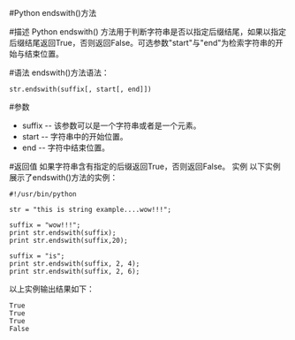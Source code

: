 #Python endswith()方法


#描述
Python endswith() 方法用于判断字符串是否以指定后缀结尾，如果以指定后缀结尾返回True，否则返回False。可选参数"start"与"end"为检索字符串的开始与结束位置。

#语法
endswith()方法语法：

```
str.endswith(suffix[, start[, end]])
```

#参数
- suffix -- 该参数可以是一个字符串或者是一个元素。
- start -- 字符串中的开始位置。
- end -- 字符中结束位置。

#返回值
如果字符串含有指定的后缀返回True，否则返回False。
实例
以下实例展示了endswith()方法的实例：

```
#!/usr/bin/python

str = "this is string example....wow!!!";

suffix = "wow!!!";
print str.endswith(suffix);
print str.endswith(suffix,20);

suffix = "is";
print str.endswith(suffix, 2, 4);
print str.endswith(suffix, 2, 6);
```

以上实例输出结果如下：

```
True
True
True
False
```
